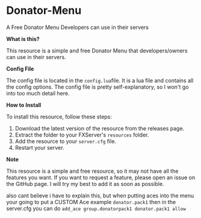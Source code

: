 # Donator-Menu
A Free Donator Menu Developers can use in their servers

**What is this?**

This resource is a simple and free Donator Menu that developers/owners can use in their servers. 

**Config File**

The config file is located in the `config.lua`file. It is a lua file and contains all the config options. The config file is pretty self-explanatory, so I won't go into too much detail here.

**How to Install**

To install this resource, follow these steps:

1. Download the latest version of the resource from the releases page.
2. Extract the folder to your FXServer's `resources` folder.
3. Add the resource to your `server.cfg` file.
4. Restart your server.

**Note**

This resource is a simple and free resource, so it may not have all the features you want. If you want to request a feature, please open an issue on the GitHub page. I will try my best to add it as soon as possible.

also cant believe i have to explain this, but when putting aces into the menu your going to put a CUSTOM Ace example `donator.pack1` then in the server.cfg you can do `add_ace group.donatorpack1 donator.pack1 allow`
